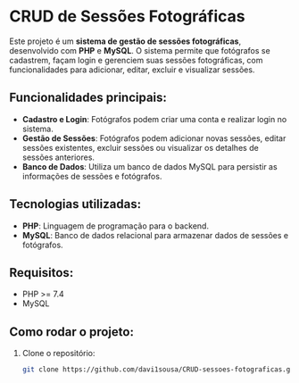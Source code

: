 # CRUD de Sessões Fotográficas

Este projeto é um **sistema de gestão de sessões fotográficas**, desenvolvido com **PHP** e **MySQL**. O sistema permite que fotógrafos se cadastrem, façam login e gerenciem suas sessões fotográficas, com funcionalidades para adicionar, editar, excluir e visualizar sessões.

## Funcionalidades principais:

- **Cadastro e Login**: Fotógrafos podem criar uma conta e realizar login no sistema.
- **Gestão de Sessões**: Fotógrafos podem adicionar novas sessões, editar sessões existentes, excluir sessões ou visualizar os detalhes de sessões anteriores.
- **Banco de Dados**: Utiliza um banco de dados MySQL para persistir as informações de sessões e fotógrafos.

## Tecnologias utilizadas:

- **PHP**: Linguagem de programação para o backend.
- **MySQL**: Banco de dados relacional para armazenar dados de sessões e fotógrafos.

## Requisitos:

- PHP >= 7.4
- MySQL

## Como rodar o projeto:

1. Clone o repositório:
   ```bash
   git clone https://github.com/davi1sousa/CRUD-sessoes-fotograficas.git
